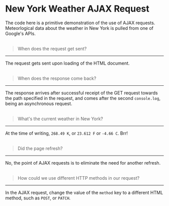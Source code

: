 # New York Weather AJAX Request
The code here is a primitive demonstration of the use of AJAX requests. Meteorlogical data about the weather in New York is pulled from one of Google's APIs.
<br></br>
> When does the request get sent?
---
The request gets sent upon loading of the HTML document. 
<br></br>
> When does the response come back?
---
The response arrives after successful receipt of the GET request towards the path specified in the request, and comes after the second `console.log`, being an asynchronous request.
<br></br>
>What's the current weather in New York?
---
At the time of writing, `268.49 K`, or `23.612 F` or `-4.66 C`. Brr!
<br></br>
> Did the page refresh?
---
No, the point of AJAX requests is to eliminate the need for another refresh.
<br></br>
> How could we use different HTTP methods in our request?
---
In the AJAX request, change the value of the `method` key to a different HTML method, such as `POST`, or `PATCH`.
